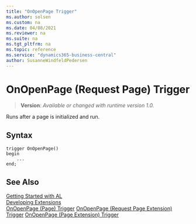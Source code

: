 ```yaml
---
title: "OnOpenPage Trigger"
ms.author: solsen
ms.custom: na
ms.date: 04/08/2021
ms.reviewer: na
ms.suite: na
ms.tgt_pltfrm: na
ms.topic: reference
ms.service: "dynamics365-business-central"
author: SusanneWindfeldPedersen
---
```

[//]: # (START>DO_NOT_EDIT)
[//]: # (IMPORTANT:Do not edit any of the content between here and the END>DO_NOT_EDIT.)
[//]: # (Any modifications should be made in the .xml files in the ModernDev repo.)

# OnOpenPage (Request Page) Trigger
> **Version**: _Available or changed with runtime version 1.0._


Runs after a page is initialized and run.

## Syntax
```
trigger OnOpenPage()
begin
    ...
end;
```



[//]: # (IMPORTANT: END>DO_NOT_EDIT)
## See Also  
[Getting Started with AL](../devenv-get-started.md)  
[Developing Extensions](../devenv-dev-overview.md)  
[OnOpenPage (Page) Trigger](../page/devenv-onopenpage-page-trigger.md)
[OnOpenPage (Request Page Extension) Trigger](../requestpageextension/devenv-onopenpage-requestpageextension-trigger.md)
[OnOpenPage (Page Extension) Trigger](../pageextension/devenv-onopenpage-pageextension-trigger.md)
